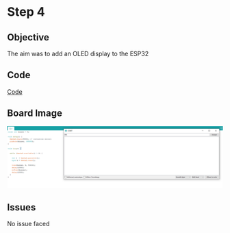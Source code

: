 # Step 4

## Objective

The aim was to add an OLED display to the ESP32

## Code

[Code](https://github.com/SlyAdrian/IoT-Efrei-2020-labs/blob/main/lab4/steps/step4/step4.ino)

## Board Image

![Image of the breadboard schema](https://github.com/SlyAdrian/IoT-Efrei-2020-labs/blob/main/lab2/report/ex1/Serial.png)

## Issues 

No issue faced
